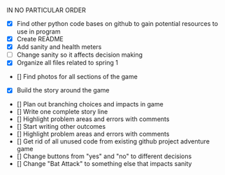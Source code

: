 IN NO PARTICULAR ORDER
- [x] Find other python code bases on github to gain potential resources to use in program
- [x] Create README
- [x] Add sanity and health meters
- [ ] Change sanity so it affects decision making
- [x] Organize all files related to spring 1
- [] Find photos for all sections of the game 
- [x] Build the story around the game
- [] Plan out branching choices and impacts in game
- [] Write one complete story line
- [] Highlight problem areas and errors with comments 
- [] Start writing other outcomes
- [] Highlight problem areas and errors with comments
- [] Get rid of all unused code from existing github project adventure game
- [] Change buttons from "yes" and "no" to different decisions
- [] Change "Bat Attack" to something else that impacts sanity
